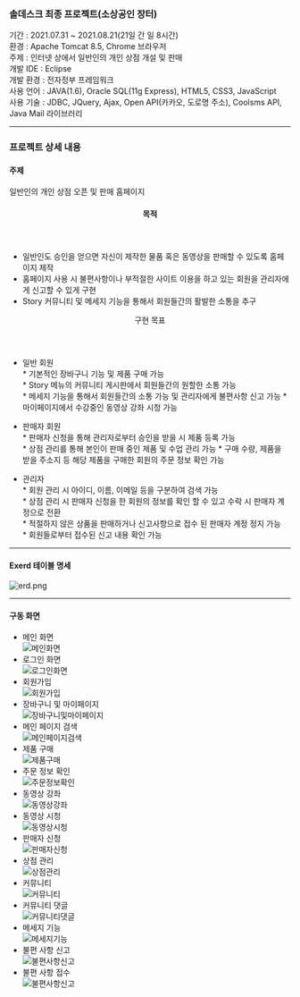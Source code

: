 
<h3>솔데스크 최종 프로젝트(소상공인 장터)</h3>

기간 : 2021.07.31 ~ 2021.08.21(21일 간 일 8시간) <br>
환경 : Apache Tomcat 8.5, Chrome 브라우저 <br>
주제 : 인터넷 상에서 일반인의 개인 상점 개설 및 판매 <br>
개발 IDE : Eclipse <br>
개발 환경 : 전자정부 프레임워크 <br>
사용 언어 : JAVA(1.6), Oracle SQL(11g Express), HTML5, CSS3, JavaScript <br>
사용 기술 : JDBC, JQuery, Ajax, Open API(카카오, 도로명 주소), Coolsms API, Java Mail 라이브러리 <br>

<hr>

<h3>프로젝트 상세 내용</h3>
<h4> 주제 </h4>
<div>
  <span> 일반인의 개인 상점 오픈 및 판매 홈페이지 </span>
</div>
<div>
  <header> <h4> 목적</h4> </header>
  <ul>
    <li> 일반인도 승인을 얻으면 자신이 제작한 물품 혹은 동영상을 판매할 수 있도록 홈페이지 제작 </li>
    <li> 홈페이지 사용 시 불편사항이나 부적절한 사이트 이용을 하고 있는 회원을 관리자에게 신고할 수 있게 구현 </li>
    <li> Story 커뮤니티 및 메세지 기능을 통해서 회원들간의 활발한 소통을 추구 </li>
  </ul>
</div>
<div>
  <header> 구현 목표 </header>
  <ul>
    <li> 일반 회원 </li>
    <div>
      <span> * 기본적인 장바구니 기능 및 제품 구매 가능 </span> <br>
      <span> * Story 메뉴의 커뮤니티 게시판에서 회원들간의 원할한 소통 가능 </span> <br>
      <span> * 메세지 기능을 통해서 회원들간의 소통 가능 및 관리자에게 불편사항 신고 가능 </span>
      <span> * 마이페이지에서 수강중인 동영상 강좌 시청 가능 </span>
    </div>
  </ul>
  <ul>
    <li> 판매자 회원 </li>
    <div>
      <span> * 판매자 신청을 통해 관리자로부터 승인을 받을 시 제품 등록 가능 </span> <br>
      <span> * 상점 관리를 통해 본인이 판매 중인 제품 및 수업 관리 가능 </spam>
      <span> * 구매 수량, 제품을 받을 주소지 등 해당 제품을 구매한 회원의 주문 정보 확인 가능 </span>
    </div>
  </ul>
  <ul>
    <li> 관리자 </li>
    <div>
      <span> * 회원 관리 시 아이디, 이름, 이메일 등을 구분하여 검색 가능 </span> <br>
      <span> * 상점 관리 시 판매자 신청을 한 회원의 정보를 확인 할 수 있고 수락 시 판매자 계정으로 전환 </span> <br>
      <span> * 적절하지 않은 상품을 판매하거나 신고사항으로 접수 된 판매자 계정 정지 가능 </span> <br>
      <span> * 회원들로부터 접수된 신고 내용 확인 가능 </span>
    </div>
  <ul>
</div>
 <hr>
    <h4> Exerd 테이블 명세 </h4>
<img src="https://github.com/kdj9878/FinalProject/blob/master/ERD.png" alt="erd.png" >
    <hr>
    <h4> 구동 화면 </h4>
    <ul>
      <li> 메인 화면 </li>
      <img src="https://github.com/kdj9878/FinalProject/blob/master/%EC%B5%9C%EC%A2%85%ED%94%84%EB%A1%9C%EC%A0%9D%ED%8A%B8(%EC%9D%B4%EB%AF%B8%EC%A7%80%EB%AA%A8%EC%9D%8C)/%EB%A9%94%EC%9D%B8%ED%99%94%EB%A9%B4.png" alt="메인화면"> <br>
      <li> 로그인 화면 </li>
      <img src="https://github.com/kdj9878/FinalProject/blob/master/%EC%B5%9C%EC%A2%85%ED%94%84%EB%A1%9C%EC%A0%9D%ED%8A%B8(%EC%9D%B4%EB%AF%B8%EC%A7%80%EB%AA%A8%EC%9D%8C)/%EB%A1%9C%EA%B7%B8%EC%9D%B8%ED%8E%98%EC%9D%B4%EC%A7%80.png" alt="로그인화면"> <br>
      <li> 회원가입 </li>
      <img src="https://github.com/kdj9878/FinalProject/blob/master/%EC%B5%9C%EC%A2%85%ED%94%84%EB%A1%9C%EC%A0%9D%ED%8A%B8(%EC%9D%B4%EB%AF%B8%EC%A7%80%EB%AA%A8%EC%9D%8C)/%ED%9A%8C%EC%9B%90%EA%B0%80%EC%9E%85.png" alt="회원가입"> <br>
      <li> 장바구니 및 마이페이지 </li>
      <img src="https://github.com/kdj9878/FinalProject/blob/master/%EC%B5%9C%EC%A2%85%ED%94%84%EB%A1%9C%EC%A0%9D%ED%8A%B8(%EC%9D%B4%EB%AF%B8%EC%A7%80%EB%AA%A8%EC%9D%8C)/%EC%9E%A5%EB%B0%94%EA%B5%AC%EB%8B%88%EB%B0%8F%EB%A7%88%EC%9D%B4%ED%8E%98%EC%9D%B4%EC%A7%80.png" alt="장바구니및마이페이지"> <br>
      <li> 메인 페이지 검색 </li>
      <img src="https://github.com/kdj9878/FinalProject/blob/master/%EC%B5%9C%EC%A2%85%ED%94%84%EB%A1%9C%EC%A0%9D%ED%8A%B8(%EC%9D%B4%EB%AF%B8%EC%A7%80%EB%AA%A8%EC%9D%8C)/%EB%A9%94%EC%9D%B8%ED%8E%98%EC%9D%B4%EC%A7%80%EA%B2%80%EC%83%89.png" alt="메인페이지검색"> <br>
      <li> 제품 구매 </li>
      <img src="https://github.com/kdj9878/FinalProject/blob/master/%EC%B5%9C%EC%A2%85%ED%94%84%EB%A1%9C%EC%A0%9D%ED%8A%B8(%EC%9D%B4%EB%AF%B8%EC%A7%80%EB%AA%A8%EC%9D%8C)/%EC%A0%9C%ED%92%88%EA%B5%AC%EB%A7%A4.png" alt="제품구매"> <br>
      <li> 주문 정보 확인 </li>
     <img src="https://github.com/kdj9878/FinalProject/blob/master/%EC%B5%9C%EC%A2%85%ED%94%84%EB%A1%9C%EC%A0%9D%ED%8A%B8(%EC%9D%B4%EB%AF%B8%EC%A7%80%EB%AA%A8%EC%9D%8C)/%EC%A3%BC%EB%AC%B8%EC%A0%95%EB%B3%B4%ED%99%95%EC%9D%B8.png" alt="주문정보확인"> <br>
      <li> 동영상 강좌 </li>
      <img src="https://github.com/kdj9878/FinalProject/blob/master/%EC%B5%9C%EC%A2%85%ED%94%84%EB%A1%9C%EC%A0%9D%ED%8A%B8(%EC%9D%B4%EB%AF%B8%EC%A7%80%EB%AA%A8%EC%9D%8C)/%EB%8F%99%EC%98%81%EC%83%81%EA%B0%95%EC%A2%8C.png" alt="동영상강좌"> <br>
      <li> 동영상 시청 </li>
      <img src="https://github.com/kdj9878/FinalProject/blob/master/%EC%B5%9C%EC%A2%85%ED%94%84%EB%A1%9C%EC%A0%9D%ED%8A%B8(%EC%9D%B4%EB%AF%B8%EC%A7%80%EB%AA%A8%EC%9D%8C)/%EB%8F%99%EC%98%81%EC%83%81%EC%8B%9C%EC%B2%AD.png" alt="동영상시청"> <br>
      <li> 판매자 신청 </li>
      <img src="https://github.com/kdj9878/FinalProject/blob/master/%EC%B5%9C%EC%A2%85%ED%94%84%EB%A1%9C%EC%A0%9D%ED%8A%B8(%EC%9D%B4%EB%AF%B8%EC%A7%80%EB%AA%A8%EC%9D%8C)/%ED%8C%90%EB%A7%A4%EC%9E%90%EC%8B%A0%EC%B2%AD.png" alt="판매자신청">  <br>
      <li> 상점 관리 </li>
      <img src="https://github.com/kdj9878/FinalProject/blob/master/%EC%B5%9C%EC%A2%85%ED%94%84%EB%A1%9C%EC%A0%9D%ED%8A%B8(%EC%9D%B4%EB%AF%B8%EC%A7%80%EB%AA%A8%EC%9D%8C)/%EC%83%81%EC%A0%90%EA%B4%80%EB%A6%AC.png" alt="상점관리"> <br>
      <li> 커뮤니티 </li>
      <img src="https://github.com/kdj9878/FinalProject/blob/master/%EC%B5%9C%EC%A2%85%ED%94%84%EB%A1%9C%EC%A0%9D%ED%8A%B8(%EC%9D%B4%EB%AF%B8%EC%A7%80%EB%AA%A8%EC%9D%8C)/%EC%BB%A4%EB%AE%A4%EB%8B%88%ED%8B%B0.png" alt="커뮤니티">  <br>
      <li> 커뮤니티 댓글 </li>
      <img src="https://github.com/kdj9878/FinalProject/blob/master/%EC%B5%9C%EC%A2%85%ED%94%84%EB%A1%9C%EC%A0%9D%ED%8A%B8(%EC%9D%B4%EB%AF%B8%EC%A7%80%EB%AA%A8%EC%9D%8C)/%EC%BB%A4%EB%AE%A4%EB%8B%88%ED%8B%B0%EB%8C%93%EA%B8%80.png" alt="커뮤니티댓글">  <br>
      <li> 메세지 기능 </li>
      <img src="https://github.com/kdj9878/FinalProject/blob/master/%EC%B5%9C%EC%A2%85%ED%94%84%EB%A1%9C%EC%A0%9D%ED%8A%B8(%EC%9D%B4%EB%AF%B8%EC%A7%80%EB%AA%A8%EC%9D%8C)/%EB%A9%94%EC%84%B8%EC%A7%80%EA%B8%B0%EB%8A%A5.png" alt="메세지기능">  <br>
      <li> 불편 사항 신고 </li>
      <img src="https://github.com/kdj9878/FinalProject/blob/master/%EC%B5%9C%EC%A2%85%ED%94%84%EB%A1%9C%EC%A0%9D%ED%8A%B8(%EC%9D%B4%EB%AF%B8%EC%A7%80%EB%AA%A8%EC%9D%8C)/%EB%B6%88%ED%8E%B8%EC%82%AC%ED%95%AD%EC%8B%A0%EA%B3%A0.png" alt="불편사항신고">  <br>
      <li> 불편 사항 접수 </li>
      <img src="https://github.com/kdj9878/FinalProject/blob/master/%EC%B5%9C%EC%A2%85%ED%94%84%EB%A1%9C%EC%A0%9D%ED%8A%B8(%EC%9D%B4%EB%AF%B8%EC%A7%80%EB%AA%A8%EC%9D%8C)/%EB%B6%88%ED%8E%B8%EC%82%AC%ED%95%AD%EC%A0%91%EC%88%98.png" alt="불편사항신고">  <br>
    </ul>
